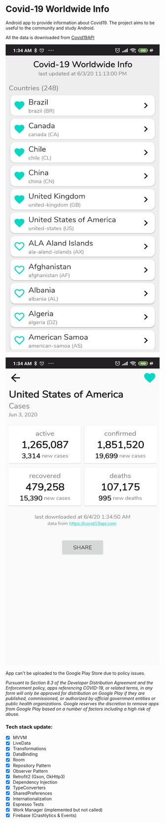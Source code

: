 # Covid-19 Worldwide Info


Android app to provide information about Covid19. The project aims to be useful to the community and study Android.

All the data is downloaded from [Covid19API](https://covid19api.com/)


![Main Page](/images/main.jpeg)


![Country Covid-19 Info](/images/info.jpeg)


App can't be uploaded to the Google Play Store due to policy issues.


_Pursuant to Section 8.3 of the Developer Distribution Agreement and the Enforcement policy, apps referencing COVID-19, or related terms, in any form will only be approved for distribution on Google Play if they are published, commissioned, or authorized by official government entities or public health organizations. Google reserves the discretion to remove apps from Google Play based on a number of factors including a high risk of abuse._


### Tech stack update:
- [x] MVVM
- [x] LiveData
- [x] Transformations
- [x] DataBinding
- [x] Room
- [x] Repository Pattern
- [x] Observer Pattern
- [x] Retrofit2 (Gson, OkHttp3)
- [x] Dependency Injection
- [x] TypeConverters
- [x] SharedPreferences
- [x] Internationalization
- [x] Espresso Tests
- [x] Work Manager (implemented but not called)
- [x] Firebase (Crashlytics & Events)
